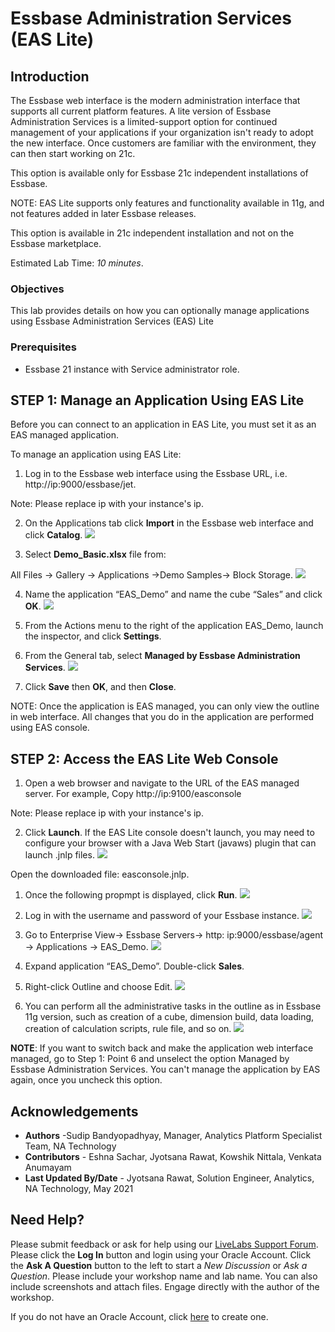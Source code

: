 # Essbase Administration Services (EAS Lite)

## Introduction

The Essbase web interface is the modern administration interface that supports all current platform features. A lite version of Essbase Administration Services is a limited-support option for continued management of your applications if your organization isn't ready to adopt the new interface. Once customers are familiar with the environment, they can then start working on 21c.

This option is available only for Essbase 21c independent installations of Essbase.

NOTE: EAS Lite supports only features and functionality available in 11g, and not features added in later Essbase releases.

This option is available in 21c independent installation and not on the Essbase marketplace.


Estimated Lab Time: *10 minutes*.

### Objectives

This lab provides details on how you can optionally manage applications using Essbase Administration Services (EAS) Lite

### Prerequisites

* Essbase 21 instance with Service administrator role.


## **STEP 1:** Manage an Application Using EAS Lite

Before you can connect to an application in EAS Lite, you must set it as an EAS managed application.

To manage an application using EAS Lite:

1.	Log in to the Essbase web interface using the Essbase URL, i.e. http://ip:9000/essbase/jet.
  
   Note: Please replace ip with your instance's ip.

2.	On the Applications tab click **Import** in the Essbase web interface and click **Catalog**. 
   ![](./images/EAS_0.png)


3.	Select **Demo_Basic.xlsx** file from:

   All Files -> Gallery -> Applications ->Demo Samples-> Block Storage.
   ![](./images/EAS_1.png)


4.	Name the application “EAS_Demo” and name the cube “Sales” and click **OK**.
   ![](./images/EAS_2.png)

5.	From the Actions menu to the right of the application EAS_Demo, launch the inspector, and click **Settings**.

6.	From the General tab, select **Managed by Essbase Administration Services**.
   ![](./images/EAS_3.png)

7.	Click **Save** then **OK**, and then **Close**.

   NOTE: Once the application is EAS managed, you can only view the outline in web interface. All changes that you do in the application are performed using EAS console.

## **STEP 2:** Access the EAS Lite Web Console 

1.	Open a web browser and navigate to the URL of the EAS managed server. For example,
   Copy http://ip:9100/easconsole

   Note: Please replace ip with your instance's ip.

2.	Click **Launch**. If the EAS Lite console doesn't launch, you may need to configure your browser with a Java Web Start (javaws) plugin that can launch .jnlp files.
   ![](./images/EAS_4.png)

   Open the downloaded file: easconsole.jnlp. 
   
1. Once the following propmpt is displayed, click **Run**.
   ![](./images/eas_run_prompt.png)
   

4.	Log in with the username and password of your Essbase instance.
   ![](./images/EAS_5.png)

5.	Go to Enterprise View-> Essbase Servers-> http: ip:9000/essbase/agent -> Applications -> EAS_Demo.
   ![](./images/EAS_6.png)

6.	Expand application “EAS_Demo”. Double-click **Sales**.

7.	Right-click Outline and choose Edit.
   ![](./images/EAS_7.png)


8.	You can perform all the administrative tasks in the outline as in Essbase 11g version, such as creation of a cube, dimension build, data loading, creation of calculation scripts, rule file, and so on. 
   ![](./images/EAS_8.png)

   **NOTE**: If you want to switch back and make the application web interface managed, go to Step 1: Point 6 and unselect the option Managed by Essbase Administration Services. You can't manage the application by EAS again, once you uncheck this option.



## Acknowledgements
* **Authors** -Sudip Bandyopadhyay, Manager, Analytics Platform Specialist Team, NA Technology
* **Contributors** - Eshna Sachar, Jyotsana Rawat, Kowshik Nittala, Venkata Anumayam
* **Last Updated By/Date** - Jyotsana Rawat, Solution Engineer, Analytics, NA Technology, May 2021

## Need Help?
Please submit feedback or ask for help using our [LiveLabs Support Forum](https://community.oracle.com/tech/developers/categories/oracle-analytics-cloud). Please click the **Log In** button and login using your Oracle Account. Click the **Ask A Question** button to the left to start a *New Discussion* or *Ask a Question*.  Please include your workshop name and lab name.  You can also include screenshots and attach files.  Engage directly with the author of the workshop.

If you do not have an Oracle Account, click [here](https://profile.oracle.com/myprofile/account/create-account.jspx) to create one.
